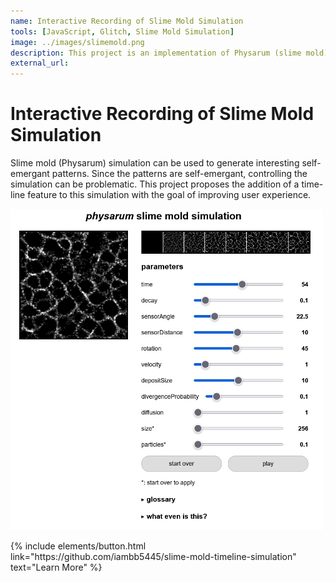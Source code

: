 ```yaml
---
name: Interactive Recording of Slime Mold Simulation
tools: [JavaScript, Glitch, Slime Mold Simulation]
image: ../images/slimemold.png
description: This project is an implementation of Physarum (slime mold) simulation which aims to improve the user experience by providing a timeline feature.
external_url:
---
```


# Interactive Recording of Slime Mold Simulation

Slime mold (Physarum) simulation can be used to generate interesting self-emergant patterns. Since the patterns are self-emergant, controlling the simulation can be problematic. This project proposes the addition of a time-line feature to this simulation with the goal of improving user experience.

<img src="../images/slimemold.png" alt="preview" width="500"/>

<p class="text-center">
{% include elements/button.html link="https://github.com/iambb5445/slime-mold-timeline-simulation" text="Learn More" %}
</p>
